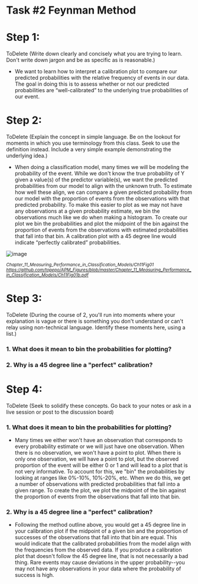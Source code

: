 # Task #2 Feynman Method



# Step 1: 
ToDelete (Write down clearly and concisely what you are trying to learn. Don't write down jargon and be as specific as is reasonable.)

- We want to learn how to interpret a calibration plot to compare our predicted probabilities with the relative frequency of events in our data. The goal in doing this is to assess whether or not our predicted probabilities are “well-calibrated” to the underlying true probabilities of our event.

# Step 2: 
ToDelete (Explain the concept in simple language.  Be on the lookout for moments in which you use terminology from this class.  Seek to use the definition instead.  Include a very simple example demonstrating the underlying idea.)

- When doing a classification model, many times we will be modeling the probability of the event. While we don't know the true probability of Y given a value(s) of the predictor variable(s), we want the predicted probabilities from our model to align with the unknown truth. To estimate how well these align, we can compare a given predicted probability from our model with the proportion of events from the observations with that predicted probability. To make this easier to plot as we may not have any observations at a given probability estimate, we bin the observations much like we do when making a histogram. To create our plot we bin the probabilities and plot the midpoint of the bin against the proportion of events from the observations with estimated probabilities that fall into that bin. A calibration plot with a 45 degree line would indicate “perfectly calibrated” probabilities.

![image](https://user-images.githubusercontent.com/73800545/195630616-1dafdcfc-b6ba-4e3a-81ed-b36e01be0337.png)

<sub> *Chapter_11_Measuring_Performance_in_Classification_Models/Ch11Fig01 https://github.com/topepo/APM_Figures/blob/master/Chapter_11_Measuring_Performance_in_Classification_Models/Ch11Fig01b.pdf* 

# Step 3: 
ToDelete (During the course of 2, you'll run into moments where your explanation is vague or there is something you don't understand or can't relay using non-technical language.  Identify these moments here, using a list.)

### 1. What does it mean to bin the probabilities for plotting?
### 2. Why is a 45 degree line a "perfect" calibration?

# Step 4: 
ToDelete (Seek to solidify these concepts. Go back to your notes or ask in a live session or post to the discussion board) 

### 1. What does it mean to bin the probabilities for plotting?
- Many times we either won't have an observation that corresponds to every probability estimate or we will just have one observation. When there is no observation, we won't have a point to plot. When there is only one observation, we will have a point to plot, but the observed proportion of the event will be either 0 or 1 and will lead to a plot that is not very informative. To account for this, we "bin" the probabilities by looking at ranges like 0%-10%, 10%-20%, etc. When we do this, we get a number of observations with predicted probabilities that fall into a given range. To create the plot, we plot the midpoint of the bin against the proportion of events from the observations that fall into that bin.

### 2. Why is a 45 degree line a "perfect" calibration?
- Following the method outline above, you would get a 45 degree line in your calibration plot if the midpoint of a given bin and the proportion of successes of the observations that fall into that bin are equal. This would indicate that the calibrated probabilities from the model align with the frequencies from the observed data. If you produce a calibration plot that doesn't follow the 45 degree line, that is not necessarily a bad thing. Rare events may cause deviations in the upper probability--you may not have any observations in your data where the probability of success is high.






